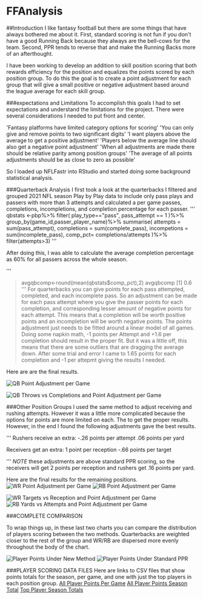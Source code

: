 # FFAnalysis

##Introduction
I like fantasy football but there are some things that have always bothered me about it. First, standard scoring is not fun if you don't have a good Running Back because they always are the bell-cows for the team. Second, PPR tends to reverse that and make the Running Backs more of an afterthought. 

I have been working to develop an addition to skill position scoring that both rewards efficiency for the position and equalizes the points scored by each position group. To do this the goal is to create a point adjustment for each group that will give a small positive or negative adjustment based around the league average for each skill group. 

###expectations and Limitations
To accomplish this goals I had to set expectations and understand the limitations for the project. There were several considerations I needed to put front and center. 

'Fantasy platforms have limited category options for scoring' 
'You can only give and remove points to two significant digits'
'I want players above the average to get a positive adjustment'
'Players below the average line should also get a negative point adjustment'
'When all adjustments are made there should be relative parity among position groups'
'The average of all points adjustments should be as close to zero as possible'

So I loaded up NFLFastr into RStudio and started doing some background statistical analysis. 

###Quarterback Analysis
I first took a look at the quarterbacks I filtered and grouped 2021 NFL season Play by Play data to include only pass plays and passers with more than 3 attempts and calculated a per game passes, completions, incompletions, and completion percentage for each passer.
'''
qbstats <-pbp%>% 
  filter(
    play_type=="pass",
    pass_attempt == 1
  )%>%
  group_by(game_id,passer_player_name)%>%
  summarise(
    attempts = sum(pass_attempt),
    completions = sum(complete_pass),
    incompetions = sum(incomplete_pass),
    comp_pct= completions/attempts
  )%>%
  filter(attempts>3)
'''

After doing this, I was able to calculate the average completion percentage as 60% for all passers across the whole season. 

'''
> avgqbcomp<-round(mean(qbstats$comp_pct),2)
> avgqbcomp
[1] 0.6
'''
For quarterbacks you can give points for each pass attempted, completed, and each incomplete pass. So an adjustment can be made for each pass attempt where you give the passer points for each completion, and corresponding lesser amount of negative points for each attempt. This means that a completion will be worth positive points and an incompletion will be worth negative points. The points adjustment just needs to be fitted around a linear model of all games. Doing some napkin math, -1 points per Attempt and +1.6 per completion should result in the proper fit. But it was a little off, this means that there are some outliers that are dragging the average down. After some trial and error I came to 1.65 points for each completion and -1 per attepmt giving the results I needed.

Here are are the final results. 

![QB Point Adjustment per Game](./charts/QBAjustPerGame.png)

![QB Throws vs Completions and Point Adjustment per Game](./charts/QBCompPerGame.png)

###Other Position Groups
I used the same method to adjust receiving and rushing attempts. However it was a little more complicated because the options for points are more limited on each. The to get the proper results.  However, in the end I found the following adjustments gave the best results. 

'''
Rushers receive an extra:
-.26 points per attempt
.06 points per yard

Receivers get an extra: 
1 point per reception
-.66 points per target

'''
*NOTE* these adjustments are above standard PPR scoring, so the receivers will get 2 points per reception and rushers get .16 points per yard. 

Here are the final results for the remaining positions. 
![WR Point Adjustment per Game](./charts/WRAjustPerGame.png)
![RB Point Adjustment per Game](./charts/RBAjustPerGame.png)


![WR Targets vs Reception and Point Adjustment per Game](./charts/WRCompPerGame.png)
![RB Yards vs Attempts and Point Adjustment per Game](./charts/RBCompPerGame.png)



###COMPLETE COMPARISON

To wrap things up, in these last two charts you can compare the distribution of players scoring between the two methods. Quarterbacks are weighted closer to the rest of the group and WR/RB are dispersed more evenly throughout the body of the chart. 

![Player Points Under New Method](./charts/PlayerScoresNew.png)
![Player Points Under Standard PPR](./charts/PlayerScoresStdPPR.png)

###PLAYER SCORING DATA FILES
Here are links to CSV files that show points totals for the season, per game, and one with just the top players in each position group. 
[All Player Points Per Game](./data/ff_allplayer_pergame_points.csv)
[All Player Points Season Total](./data/ff_allplayer_totalseason_points.csv)
[Top Player Season Totals](./data/ff_top_players_points.csv)
